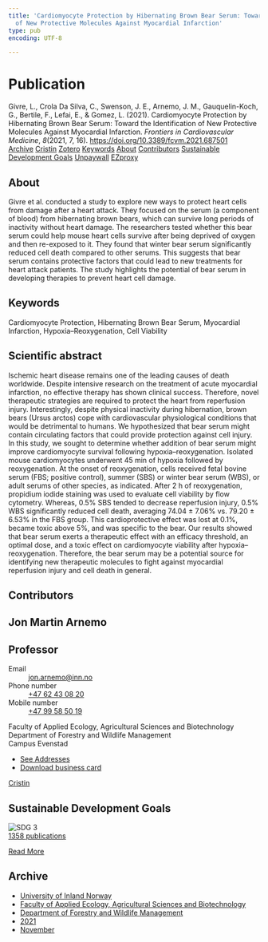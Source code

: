 ```yaml
---
title: 'Cardiomyocyte Protection by Hibernating Brown Bear Serum: Toward the Identification
  of New Protective Molecules Against Myocardial Infarction'
type: pub
encoding: UTF-8

---
```

<h1>Publication</h1>
<article id="csl-bib-container-75NHWK4W" class="csl-bib-container">
  <div class="csl-bib-body"> <div class="csl-entry">Givre, L., Crola Da Silva, C., Swenson, J. E., Arnemo, J. M., Gauquelin-Koch, G., Bertile, F., Lefai, E., &#38; Gomez, L. (2021). Cardiomyocyte Protection by Hibernating Brown Bear Serum: Toward the Identification of New Protective Molecules Against Myocardial Infarction. <i>Frontiers in Cardiovascular Medicine</i>, <i>8</i>(2021, 7, 16). <a href="https://doi.org/10.3389/fcvm.2021.687501">https://doi.org/10.3389/fcvm.2021.687501</a></div> </div>
  <div class="csl-bib-buttons">
    <a href="#taxonomy-article-75NHWK4W" alt="archive" class="csl-bib-button">Archive</a>
    <a href="https://app.cristin.no/results/show.jsf?id=1956126" alt="Cristin" class="csl-bib-button">Cristin</a>
    <a href="http://zotero.org/groups/5881554/items/75NHWK4W" alt="Zotero" class="csl-bib-button">Zotero</a>
    <a href="#keywords-article-75NHWK4W" alt="keywords" class="csl-bib-button">Keywords</a>
    <a href="#about-article-75NHWK4W" alt="about_pub" class="csl-bib-button">About</a>
    <a href="#contributors-article-75NHWK4W" alt="contributors" class="csl-bib-button">Contributors</a>
    <a href="#sdg-article-75NHWK4W" alt="sdg" class="csl-bib-button">Sustainable Development Goals</a>
    <a href="https://www.frontiersin.org/articles/10.3389/fcvm.2021.687501/pdf" alt="Unpaywall" class="csl-bib-button">Unpaywall</a>
    <a href="https://www.frontiersin.org/articles/10.3389/fcvm.2021.687501/pdf" alt="EZproxy" class="csl-bib-button">EZproxy</a>
  </div>
  <div id="csl-bib-meta-container-75NHWK4W"></div>
</article>
<div id="csl-bib-meta-75NHWK4W" class="csl-bib-meta">
  <article id="about-article-75NHWK4W" class="about_pub-article">
    <h1>About</h1>
    Givre et al. conducted a study to explore new ways to protect heart cells from damage after a heart attack. They focused on the serum (a component of blood) from hibernating brown bears, which can survive long periods of inactivity without heart damage. The researchers tested whether this bear serum could help mouse heart cells survive after being deprived of oxygen and then re-exposed to it. They found that winter bear serum significantly reduced cell death compared to other serums. This suggests that bear serum contains protective factors that could lead to new treatments for heart attack patients. The study highlights the potential of bear serum in developing therapies to prevent heart cell damage.
  </article>
  <article id="keywords-article-75NHWK4W" class="keywords-article">
    <h1>Keywords</h1>
    Cardiomyocyte Protection, Hibernating Brown Bear Serum, Myocardial Infarction, Hypoxia–Reoxygenation, Cell Viability
  </article>
  <article id="abstract-article-75NHWK4W" class="abstract-article">
    <h1>Scientific abstract</h1>
    Ischemic heart disease remains one of the leading causes of death worldwide. Despite intensive research on the treatment of acute myocardial infarction, no effective therapy has shown clinical success. Therefore, novel therapeutic strategies are required to protect the heart from reperfusion injury. Interestingly, despite physical inactivity during hibernation, brown bears (Ursus arctos) cope with cardiovascular physiological conditions that would be detrimental to humans. We hypothesized that bear serum might contain circulating factors that could provide protection against cell injury. In this study, we sought to determine whether addition of bear serum might improve cardiomyocyte survival following hypoxia–reoxygenation. Isolated mouse cardiomyocytes underwent 45 min of hypoxia followed by reoxygenation. At the onset of reoxygenation, cells received fetal bovine serum (FBS; positive control), summer (SBS) or winter bear serum (WBS), or adult serums of other species, as indicated. After 2 h of reoxygenation, propidium iodide staining was used to evaluate cell viability by flow cytometry. Whereas, 0.5% SBS tended to decrease reperfusion injury, 0.5% WBS significantly reduced cell death, averaging 74.04 ± 7.06% vs. 79.20 ± 6.53% in the FBS group. This cardioprotective effect was lost at 0.1%, became toxic above 5%, and was specific to the bear. Our results showed that bear serum exerts a therapeutic effect with an efficacy threshold, an optimal dose, and a toxic effect on cardiomyocyte viability after hypoxia–reoxygenation. Therefore, the bear serum may be a potential source for identifying new therapeutic molecules to fight against myocardial reperfusion injury and cell death in general.
  </article>
  <article id="contributors-article-75NHWK4W" class="contributors-article">
    <h1>Contributors</h1>
    <div class="personas"> <div class="vrtx-hinn-person-card"> <div class="photo"> <i class="lar la-user-circle missing-person"></i> </div> <div class="info"> <hgroup><h1>Jon Martin Arnemo</h1> <h2>Professor</h2> </hgroup><dl> <dt>Email</dt> <dd> <a href="mailto:jon.arnemo@inn.no">jon.arnemo@inn.no</a> </dd> <dt>Phone number</dt> <dd><a href="tel:+4762430820"> +47 62 43 08 20 </a></dd> <dt>Mobile number</dt> <dd><a href="tel:+4799585019"> +47 99 58 50 19 </a></dd> </dl> <p> Faculty of Applied Ecology, Agricultural Sciences and Biotechnology<br> Department of Forestry and Wildlife Management<br> Campus Evenstad </p> <ul class="vrtx-hinn-links"> <li><a href="https://www.inn.no/english/find-an-employee/jon-arnemo.html#vrtx-hinn-addresses">See Addresses</a></li> <li><a href="https://www.inn.no/english/find-an-employee/jon-arnemo.html?vrtx=vcf">Download business card</a></li> </ul> </div> </div> <a href="https://app.cristin.no/persons/show.jsf?id=328246" alt="Cristin URL" class="personas-cristin">Cristin</a> </div>
  </article>
  <article id="sdg-article-75NHWK4W" class="sdg-article">
    <h1>Sustainable Development Goals</h1>
    <div class="sdg-container"><div id="sdg3" class="sdg">
        <img src="{{< params subfolder >}}images/sdg/sdg03_en.png" class="image" alt="SDG 3">
        <div class="sdg-overlay">
          <a href="/en/archive/?key=?sdg=3#archive" class="sdg-publication-count"><span>1358</span> publications</a>
          <p><a href="https://sdgs.un.org/goals/goal3" class="sdg-read-more">Read More</a></p>
        </div>
      </div></div>
  </article>
  <article id="taxonomy-article-75NHWK4W" class="taxonomy-article">
    <h1>Archive</h1>
    <ul>
      <li>
        <a href="/en/archive/?key=3DCRN523">University of Inland Norway</a>
      </li>
      <li>
        <a href="/en/archive/?key=T77LXH6D">Faculty of Applied Ecology, Agricultural Sciences and Biotechnology</a>
      </li>
      <li>
        <a href="/en/archive/?key=7TRARPE3">Department of Forestry and Wildlife Management</a>
      </li>
      <li>
        <a href="/en/archive/?key=5LT6Q2XL">2021</a>
      </li>
      <li>
        <a href="/en/archive/?key=XJI2FSP6">November</a>
      </li>
    </ul>
  </article>
</div>
